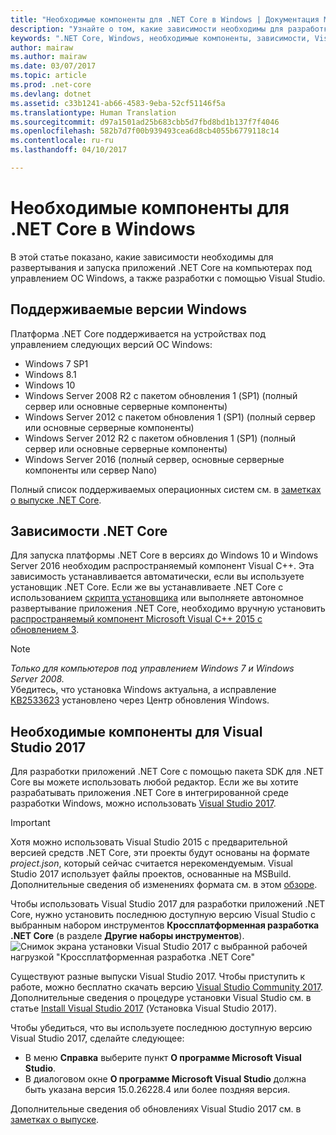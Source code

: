 ```yaml
---
title: "Необходимые компоненты для .NET Core в Windows | Документация Майкрософт"
description: "Узнайте о том, какие зависимости необходимы для разработки и запуска приложений .NET Core на компьютере Windows."
keywords: ".NET Core, Windows, необходимые компоненты, зависимости, Visual Studio"
author: mairaw
ms.author: mairaw
ms.date: 03/07/2017
ms.topic: article
ms.prod: .net-core
ms.devlang: dotnet
ms.assetid: c33b1241-ab66-4583-9eba-52cf51146f5a
ms.translationtype: Human Translation
ms.sourcegitcommit: d97a1501ad25b683cbb5d7fbd8bd1b137f7f4046
ms.openlocfilehash: 582b7d7f00b939493cea6d8cb4055b6779118c14
ms.contentlocale: ru-ru
ms.lasthandoff: 04/10/2017

---
```


# <a name="prerequisites-for-net-core-on-windows"></a>Необходимые компоненты для .NET Core в Windows

В этой статье показано, какие зависимости необходимы для развертывания и запуска приложений .NET Core на компьютерах под управлением ОС Windows, а также разработки с помощью Visual Studio.

## <a name="supported-windows-versions"></a>Поддерживаемые версии Windows

Платформа .NET Core поддерживается на устройствах под управлением следующих версий ОС Windows:

* Windows 7 SP1
* Windows 8.1
* Windows 10
* Windows Server 2008 R2 с пакетом обновления 1 (SP1) (полный сервер или основные серверные компоненты)
* Windows Server 2012 с пакетом обновления 1 (SP1) (полный сервер или основные серверные компоненты)
* Windows Server 2012 R2 с пакетом обновления 1 (SP1) (полный сервер или основные серверные компоненты)
* Windows Server 2016 (полный сервер, основные серверные компоненты или сервер Nano)

Полный список поддерживаемых операционных систем см. в [заметках о выпуске .NET Core](https://github.com/dotnet/core/blob/master/release-notes/1.1/1.1.md).

## <a name="net-core-dependencies"></a>Зависимости .NET Core

Для запуска платформы .NET Core в версиях до Windows 10 и Windows Server 2016 необходим распространяемый компонент Visual C++. Эта зависимость устанавливается автоматически, если вы используете установщик .NET Core. Если же вы устанавливаете .NET Core с использованием [скрипта установщика](./tools/dotnet-install-script.md) или выполняете автономное развертывание приложения .NET Core, необходимо вручную установить [распространяемый компонент Microsoft Visual C++ 2015 с обновлением 3](https://www.microsoft.com/download/details.aspx?id=53840).

> [!NOTE]
> <em>Только для компьютеров под управлением Windows 7 и Windows Server 2008.</em><br>
> Убедитесь, что установка Windows актуальна, а исправление [KB2533623](https://support.microsoft.com/help/2533623) установлено через Центр обновления Windows.

## <a name="prerequisites-with-visual-studio-2017"></a>Необходимые компоненты для Visual Studio 2017

Для разработки приложений .NET Core с помощью пакета SDK для .NET Core вы можете использовать любой редактор. Если же вы хотите разрабатывать приложения .NET Core в интегрированной среде разработки Windows, можно использовать [Visual Studio 2017](#visual-studio-2017).

> [!IMPORTANT]
> Хотя можно использовать Visual Studio 2015 с предварительной версией средств .NET Core, эти проекты будут основаны на формате *project.json*, который сейчас считается нерекомендуемым. Visual Studio 2017 использует файлы проектов, основанные на MSBuild. Дополнительные сведения об изменениях формата см. в этом [обзоре](./tools/cli-msbuild-architecture.md).

Чтобы использовать Visual Studio 2017 для разработки приложений .NET Core, нужно установить последнюю доступную версию Visual Studio с выбранным набором инструментов **Кроссплатформенная разработка .NET Core** (в разделе **Другие наборы инструментов**).
![Снимок экрана установки Visual Studio 2017 с выбранной рабочей нагрузкой "Кроссплатформенная разработка .NET Core"](./media/windows-prerequisites/vs_workloads.jpg)

Существуют разные выпуски Visual Studio 2017. Чтобы приступить к работе, можно бесплатно скачать версию [Visual Studio Community 2017](https://www.visualstudio.com/downloads/).  Дополнительные сведения о процедуре установки Visual Studio см. в статье [Install Visual Studio 2017](https://docs.microsoft.com/visualstudio/install/install-visual-studio) (Установка Visual Studio 2017).

Чтобы убедиться, что вы используете последнюю доступную версию Visual Studio 2017, сделайте следующее:

 * В меню **Справка** выберите пункт **О программе Microsoft Visual Studio**.
 * В диалоговом окне **О программе Microsoft Visual Studio** должна быть указана версия 15.0.26228.4 или более поздняя версия.

Дополнительные сведения об обновлениях Visual Studio 2017 см. в [заметках о выпуске](https://www.visualstudio.com/news/releasenotes/vs2017-relnotes).
